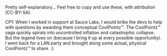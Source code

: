 Pretty self-explanatory... Feel free to copy and use these, with attribution (CC-BY-SA).

CP1: When I worked in support at Sauce Labs, I would bribe the devs to help with questions by awarding them conceptual CoolPointz™. The CoolPointz™ saga quickly spirals into uncontrolled inflation and catastrophic collapse. But the legend lives on (because I bring it up at every possible opportunity). I went back for a LAN party and brought along some actual, physical CoolPointz™ to share. :)